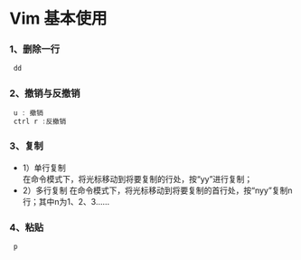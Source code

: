 # Vim 基本使用
### 1、删除一行
```java
 dd
```
### 2、撤销与反撤销
```java
 u : 撤销
 ctrl r :反撤销
```
### 3、复制
- 1）单行复制    
在命令模式下，将光标移动到将要复制的行处，按“yy”进行复制；
- 2）多行复制 在命令模式下，将光标移动到将要复制的首行处，按“nyy”复制n行；其中n为1、2、3……   
### 4、粘贴
```java
 p
```
